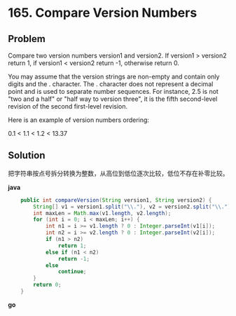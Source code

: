 # 165. Compare Version Numbers


## Problem

Compare two version numbers version1 and version2.
If version1 > version2 return 1, if version1 < version2 return -1, otherwise return 0.

You may assume that the version strings are non-empty and contain only digits and the . character.
The . character does not represent a decimal point and is used to separate number sequences.
For instance, 2.5 is not "two and a half" or "half way to version three", it is the fifth second-level revision of the second first-level revision.

Here is an example of version numbers ordering:

0.1 < 1.1 < 1.2 < 13.37

## Solution

把字符串按点号拆分转换为整数，从高位到低位逐次比较，低位不存在补零比较。

**java**
```java
	public int compareVersion(String version1, String version2) {
		String[] v1 = version1.split("\\."), v2 = version2.split("\\.");
		int maxLen = Math.max(v1.length, v2.length);
		for (int i = 0; i < maxLen; i++) {
			int n1 = i >= v1.length ? 0 : Integer.parseInt(v1[i]);
			int n2 = i >= v2.length ? 0 : Integer.parseInt(v2[i]);
			if (n1 > n2)
				return 1;
			else if (n1 < n2)
				return -1;
			else
				continue;
		}
		return 0;
	}
```

**go**
```go

```